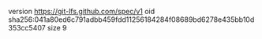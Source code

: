 version https://git-lfs.github.com/spec/v1
oid sha256:041a80ed6c791adbb459fdd11256184284f08689bd6278e435bb10d353cc5407
size 9
